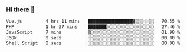 ### Hi there 👋

<!--START_SECTION:waka-->

```txt
Vue.js         4 hrs 11 mins   █████████████████▓░░░░░░░   70.55 %
PHP            1 hr 37 mins    ███████░░░░░░░░░░░░░░░░░░   27.46 %
JavaScript     7 mins          ▒░░░░░░░░░░░░░░░░░░░░░░░░   01.98 %
JSON           0 secs          ░░░░░░░░░░░░░░░░░░░░░░░░░   00.00 %
Shell Script   0 secs          ░░░░░░░░░░░░░░░░░░░░░░░░░   00.00 %
```

<!--END_SECTION:waka-->

<!--
**Jonas-VanHaeken/Jonas-VanHaeken** is a ✨ _special_ ✨ repository because its `README.md` (this file) appears on your GitHub profile.

Here are some ideas to get you started:

- 🔭 I’m currently working on ...
- 🌱 I’m currently learning ...
- 👯 I’m looking to collaborate on ...
- 🤔 I’m looking for help with ...
- 💬 Ask me about ...
- 📫 How to reach me: ...
- 😄 Pronouns: ...
- ⚡ Fun fact: ...
-->
